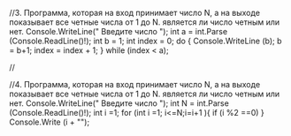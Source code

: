 //3. Программа, которая на вход принимает число N, а на выходе показывает все четные числа от 1 до N. является ли число четным или нет.
Console.WriteLine(" Введите число ");
int a = int.Parse (Console.ReadLine()!);
int b = 1;
int index = 0;
do { 
    Console.WriteLine (b);
    b = b+1;
    index = index + 1;
    }
while (index < a);


//

//4. Программа, которая на вход принимает число N, а на выходе показывает все четные числа от 1 до N. является ли число четным или нет.
Console.WriteLine(" Введите число ");
int N = int.Parse (Console.ReadLine()!);
int i =1;
    for (int i =1; i<=N;i=i+1 ){
    if (i %2 ==0)
    }
    Console.Write (i + "");

